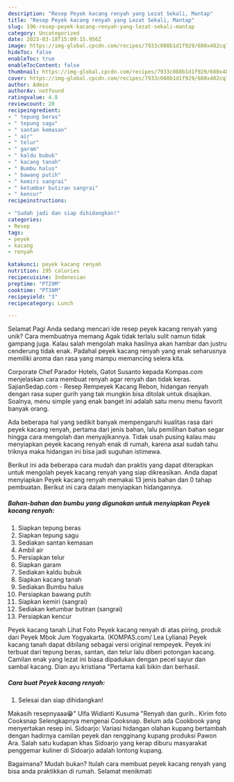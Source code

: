 ```yaml
---
description: "Resep Peyek kacang renyah yang Lezat Sekali, Mantap"
title: "Resep Peyek kacang renyah yang Lezat Sekali, Mantap"
slug: 196-resep-peyek-kacang-renyah-yang-lezat-sekali-mantap
category: Uncategorized
date: 2023-03-18T15:09:15.956Z
image: https://img-global.cpcdn.com/recipes/7933c088b1d1f929/680x482cq70/peyek-kacang-renyah-foto-resep-utama.jpg
hideToc: false
enableToc: true
enableTocContent: false
thumbnail: https://img-global.cpcdn.com/recipes/7933c088b1d1f929/680x482cq70/peyek-kacang-renyah-foto-resep-utama.jpg
cover: https://img-global.cpcdn.com/recipes/7933c088b1d1f929/680x482cq70/peyek-kacang-renyah-foto-resep-utama.jpg
author: Admin
authorAv: notfound
ratingvalue: 4.8
reviewcount: 20
recipeingredient:
- " tepung beras"
- " tepung sagu"
- " santan kemasan"
- " air"
- " telur"
- " garam"
- " kaldu bubuk"
- " kacang tanah"
- " Bumbu halus"
- " bawang putih"
- " kemiri sangrai"
- " ketumbar butiran sangrai"
- " kencur"
recipeinstructions:

- "Sudah jadi dan siap dihidangkan!"
categories:
- Resep
tags:
- peyek
- kacang
- renyah

katakunci: peyek kacang renyah 
nutrition: 195 calories
recipecuisine: Indonesian
preptime: "PT29M"
cooktime: "PT38M"
recipeyield: "3"
recipecategory: Lunch

---
```



Selamat Pagi Anda sedang mencari ide resep peyek kacang renyah yang unik? Cara membuatnya memang Agak tidak terlalu sulit namun tidak gampang juga. Kalau salah mengolah maka hasilnya akan hambar dan justru cenderung tidak enak. Padahal peyek kacang renyah yang enak seharusnya memiliki aroma dan rasa yang mampu memancing selera kita.


Corporate Chef Parador Hotels, Gatot Susanto kepada Kompas.com menjelaskan cara membuat renyah agar renyah dan tidak keras. SajianSedap.com - Resep Rempeyek Kacang Rebon, hidangan renyah dengan rasa super gurih yang tak mungkin bisa ditolak untuk disajikan. Soalnya, menu simple yang enak banget ini adalah satu menu menu favorit banyak orang.

Ada beberapa hal yang sedikit banyak mempengaruhi kualitas rasa dari peyek kacang renyah, pertama dari jenis bahan, lalu pemilihan bahan segar hingga cara mengolah dan menyajikannya. Tidak usah pusing kalau mau menyiapkan peyek kacang renyah enak di rumah, karena asal sudah tahu triknya maka hidangan ini bisa jadi suguhan istimewa.


Berikut ini ada beberapa cara mudah dan praktis yang dapat diterapkan untuk mengolah peyek kacang renyah yang siap dikreasikan. Anda dapat menyiapkan Peyek kacang renyah memakai 13 jenis bahan dan 0 tahap pembuatan. Berikut ini cara dalam menyiapkan hidangannya.

<!--inarticleads1-->

##### Bahan-bahan dan bumbu yang digunakan untuk menyiapkan Peyek kacang renyah:

1. Siapkan  tepung beras
1. Siapkan  tepung sagu
1. Sediakan  santan kemasan
1. Ambil  air
1. Persiapkan  telur
1. Siapkan  garam
1. Sediakan  kaldu bubuk
1. Siapkan  kacang tanah
1. Sediakan  Bumbu halus
1. Persiapkan  bawang putih
1. Siapkan  kemiri (sangrai)
1. Sediakan  ketumbar butiran (sangrai)
1. Persiapkan  kencur


Peyek kacang tanah Lihat Foto Peyek kacang renyah di atas piring, produk dari Peyek Mbok Jum Yogyakarta. (KOMPAS.com/ Lea Lyliana) Peyek kacang tanah dapat dibilang sebagai versi original rempeyek. Peyek ini terbuat dari tepung beras, santan, dan telur lalu diberi potongan kacang. Camilan enak yang lezat ini biasa dipadukan dengan pecel sayur dan sambal kacang. Dian ayu kristiana &#34;Pertama kali bikin dan berhasil. 

<!--inarticleads2-->

##### Cara buat Peyek kacang renyah:


1. Selesai dan siap dihidangkan!

Makasih resepnyaaa😁&#34; Ulfa Widianti Kusuma &#34;Renyah dan gurih.. Kirim foto Cooksnap Selengkapnya mengenai Cooksnap. Belum ada Cookbook yang menyertakan resep ini. Sidoarjo: Variasi hidangan olahan kupang bertambah dengan hadirnya camilan peyek dan rengginang kupang produksi Pawon Ara. Salah satu kudapan khas Sidoarjo yang kerap diburu masyarakat penggemar kuliner di Sidoarjo adalah lontong kupang. 

Bagaimana? Mudah bukan? Itulah cara membuat peyek kacang renyah yang bisa anda praktikkan di rumah. Selamat menikmati
